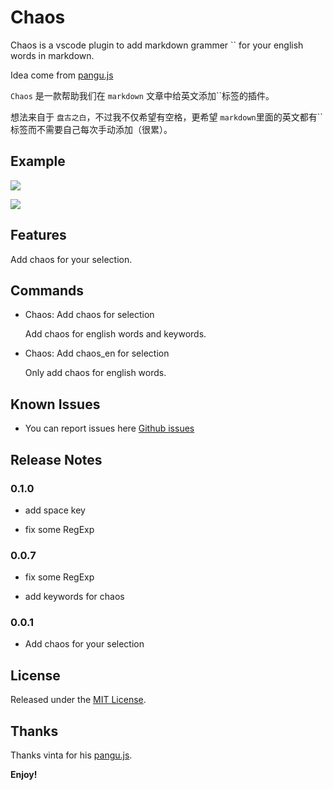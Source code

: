 # Chaos

Chaos is a vscode plugin to add markdown grammer `` for your english words in markdown.

Idea come from [pangu.js](https://github.com/vinta/pangu.js)

`Chaos` 是一款帮助我们在 `markdown` 文章中给英文添加``标签的插件。

想法来自于 `盘古之白`，不过我不仅希望有空格，更希望 `markdown`里面的英文都有``标签而不需要自己每次手动添加（很累）。


## Example

![](https://github.com/MyHerux/vscode-chaos/raw/master/images/chaos.gif)

![](https://github.com/MyHerux/vscode-chaos/raw/master/images/chaos2.gif)

## Features

Add chaos for your selection.

## Commands

- Chaos: Add chaos for selection

    Add chaos for english words and keywords.

- Chaos: Add chaos_en for selection

    Only add chaos for english words.

## Known Issues

- You can report issues here [Github issues](https://github.com/MyHerux/vscode-chaos/issues)

## Release Notes

### 0.1.0

- add space key

- fix some RegExp

### 0.0.7

- fix some RegExp

- add keywords for chaos

### 0.0.1

- Add chaos for your selection

## License

Released under the [MIT License](https://opensource.org/licenses/MIT).

## Thanks

Thanks vinta for his [pangu.js](https://github.com/vinta/pangu.js).

**Enjoy!**